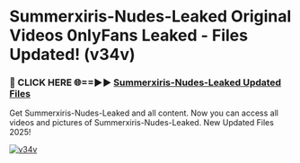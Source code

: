 # Summerxiris-Nudes-Leaked Original Videos 0nlyFans Leaked - Files Updated! (v34v)

<h3>🔴 CLICK HERE 🌐==►► <a href="https://tinyurl.com/4mcuefdz" rel="nofollow">Summerxiris-Nudes-Leaked Updated Files</a></h3>

Get Summerxiris-Nudes-Leaked and all content. Now you can access all videos and pictures of Summerxiris-Nudes-Leaked. New Updated Files 2025!

[![v34v](https://i.imgur.com/StAQSOY.gif)](https://tinyurl.com/4mcuefdz)
